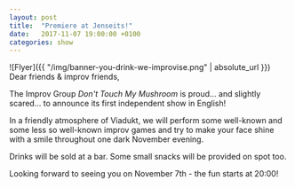 ```yaml
---
layout: post
title:  "Premiere at Jenseits!"
date:   2017-11-07 19:00:00 +0100
categories: show
---
```

![Flyer]({{ "/img/banner-you-drink-we-improvise.png" | absolute_url }})
Dear friends & improv friends,

The Improv Group *Don't Touch My Mushroom* is proud... and slightly scared... to
announce its first independent show in English!

In a friendly atmosphere of Viadukt, we will perform some well-known and some
less so well-known improv games and try to make your face shine with a smile
throughout one dark November evening.

Drinks will be sold at a bar. Some small snacks will be provided on spot too.

Looking forward to seeing you on November 7th - the fun starts at 20:00!
